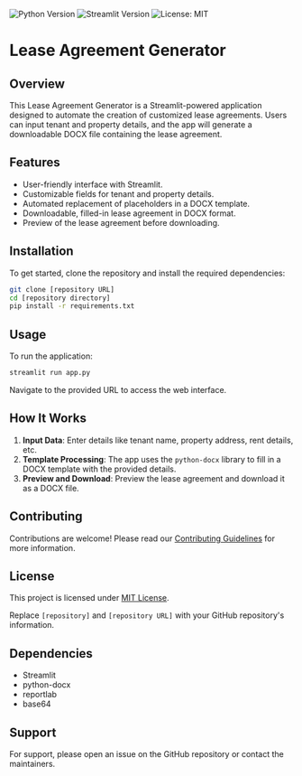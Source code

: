 
![Python Version](https://img.shields.io/badge/python-3.11-blue)
![Streamlit Version](https://img.shields.io/badge/streamlit-1.29-orange)
![License: MIT](https://img.shields.io/badge/License-MIT-yellow.svg)


# Lease Agreement Generator 

## Overview
This Lease Agreement Generator is a Streamlit-powered application designed to automate the creation of customized lease agreements. Users can input tenant and property details, and the app will generate a downloadable DOCX file containing the lease agreement.

## Features
- User-friendly interface with Streamlit.
- Customizable fields for tenant and property details.
- Automated replacement of placeholders in a DOCX template.
- Downloadable, filled-in lease agreement in DOCX format.
- Preview of the lease agreement before downloading.

## Installation

To get started, clone the repository and install the required dependencies:

```bash
git clone [repository URL]
cd [repository directory]
pip install -r requirements.txt
```

## Usage

To run the application:

```bash
streamlit run app.py
```

Navigate to the provided URL to access the web interface.

## How It Works

1. **Input Data**: Enter details like tenant name, property address, rent details, etc.
2. **Template Processing**: The app uses the `python-docx` library to fill in a DOCX template with the provided details.
3. **Preview and Download**: Preview the lease agreement and download it as a DOCX file.

## Contributing

Contributions are welcome! Please read our [Contributing Guidelines](CONTRIBUTING.md) for more information.

## License

This project is licensed under [MIT License](LICENSE).



Replace `[repository]` and `[repository URL]` with your GitHub repository's information. 

## Dependencies
- Streamlit
- python-docx
- reportlab
- base64

## Support

For support, please open an issue on the GitHub repository or contact the maintainers.
